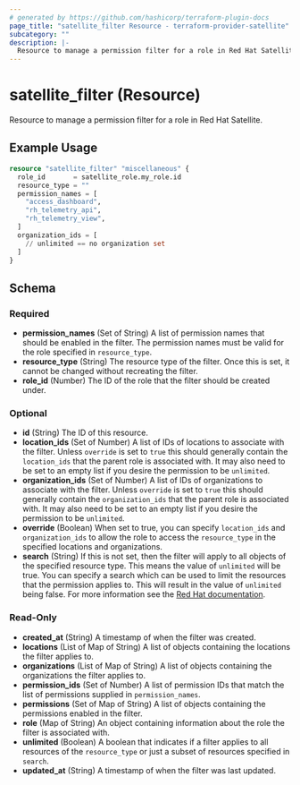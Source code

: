 ```yaml
---
# generated by https://github.com/hashicorp/terraform-plugin-docs
page_title: "satellite_filter Resource - terraform-provider-satellite"
subcategory: ""
description: |-
  Resource to manage a permission filter for a role in Red Hat Satellite.
---
```


# satellite_filter (Resource)

Resource to manage a permission filter for a role in Red Hat Satellite.

## Example Usage

```terraform
resource "satellite_filter" "miscellaneous" {
  role_id       = satellite_role.my_role.id
  resource_type = ""
  permission_names = [
    "access_dashboard",
    "rh_telemetry_api",
    "rh_telemetry_view",
  ]
  organization_ids = [
    // unlimited == no organization set
  ]
}
```

<!-- schema generated by tfplugindocs -->
## Schema

### Required

- **permission_names** (Set of String) A list of permission names that should be enabled in the filter. The permission names must be valid for the role specified in `resource_type`.
- **resource_type** (String) The resource type of the filter.  Once this is set, it cannot be changed without recreating the filter.
- **role_id** (Number) The ID of the role that the filter should be created under.

### Optional

- **id** (String) The ID of this resource.
- **location_ids** (Set of Number) A list of IDs of locations to associate with the filter. Unless `override` is set to `true` this should generally contain the `location_ids` that the parent role is associated with. It may also need to be set to an empty list if you desire the permission to be `unlimited`.
- **organization_ids** (Set of Number) A list of IDs of organizations to associate with the filter. Unless `override` is set to `true` this should generally contain the `organization_ids` that the parent role is associated with. It may also need to be set to an empty list if you desire the permission to be `unlimited`.
- **override** (Boolean) When set to true, you can specify `location_ids` and `organization_ids` to allow the role to access the `resource_type` in the specified locations and organizations.
- **search** (String) If this is not set, then the filter will apply to all objects of the specified resource type. This means the value of `unlimited` will be true.  You can specify a search which can be used to limit the resources that the permission applies to. This will result in the value of `unlimited` being false. For more information see the [Red Hat documentation](https://access.redhat.com/documentation/en-us/red_hat_satellite/6.8/html/administering_red_hat_satellite/chap-Red_Hat_Satellite-Administering_Red_Hat_Satellite-Users_and_Roles#sect-Red_Hat_Satellite-Administering_Red_Hat_Satellite-Users_and_Roles-Granular_Permission_Filtering).

### Read-Only

- **created_at** (String) A timestamp of when the filter was created.
- **locations** (List of Map of String) A list of objects containing the locations the filter applies to.
- **organizations** (List of Map of String) A list of objects containing the organizations the filter applies to.
- **permission_ids** (Set of Number) A list of permission IDs that match the list of permissions supplied in `permission_names`.
- **permissions** (Set of Map of String) A list of objects containing the permissions enabled in the filter.
- **role** (Map of String) An object containing information about the role the filter is associated with.
- **unlimited** (Boolean) A boolean that indicates if a filter applies to all resources of the `resource_type` or just a subset of resources specified in `search`.
- **updated_at** (String) A timestamp of when the filter was last updated.


